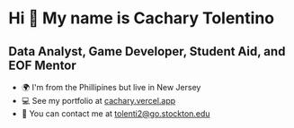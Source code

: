 Hi 👋 My name is Cachary Tolentino
===============================

Data Analyst, Game Developer, Student Aid, and EOF Mentor
-----------------------------

* 🌍  I'm from the Phillipines but live in New Jersey
* 💻  See my portfolio at [cachary.vercel.app](cachary.vercel.app)
* 📩  You can contact me at [tolenti2@go.stockton.edu](mailto:tolenti2@go.stockton.edu)
